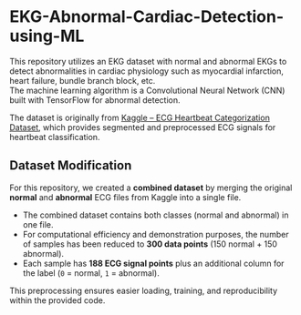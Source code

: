 # EKG-Abnormal-Cardiac-Detection-using-ML

This repository utilizes an EKG dataset with normal and abnormal EKGs to detect abnormalities in cardiac physiology such as myocardial infarction, heart failure, bundle branch block, etc.  
The machine learning algorithm is a Convolutional Neural Network (CNN) built with TensorFlow for abnormal detection.  

The dataset is originally from [Kaggle – ECG Heartbeat Categorization Dataset](https://www.kaggle.com/datasets/shayanfazeli/heartbeat/data), which provides segmented and preprocessed ECG signals for heartbeat classification.  

## Dataset Modification  
For this repository, we created a **combined dataset** by merging the original **normal** and **abnormal** ECG files from Kaggle into a single file.  
- The combined dataset contains both classes (normal and abnormal) in one file.  
- For computational efficiency and demonstration purposes, the number of samples has been reduced to **300 data points** (150 normal + 150 abnormal).  
- Each sample has **188 ECG signal points** plus an additional column for the label (`0` = normal, `1` = abnormal).  

This preprocessing ensures easier loading, training, and reproducibility within the provided code.  
